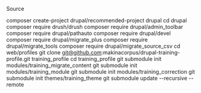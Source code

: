 Source

composer create-project drupal/recommended-project drupal
cd drupal
composer require drush/drush
composer require drupal/admin_toolbar
composer require drupal/pathauto
composer require drupal/devel
composer require drupal/migrate_plus
composer require drupal/migrate_tools
composer require drupal/migrate_source_csv
cd web/profiles
git clone git@github.com:makinacorpus/drupal-training-profile.git training_profile
cd training_profile
git submodule init modules/training_migrate_content
git submodule init modules/training_module
git submodule init modules/training_correction
git submodule init themes/training_theme
git submodule update --recursive --remote
